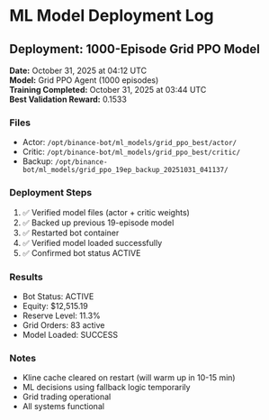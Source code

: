 # ML Model Deployment Log

## Deployment: 1000-Episode Grid PPO Model

**Date:** October 31, 2025 at 04:12 UTC  
**Model:** Grid PPO Agent (1000 episodes)  
**Training Completed:** October 31, 2025 at 03:44 UTC  
**Best Validation Reward:** 0.1533  

### Files
- Actor: `/opt/binance-bot/ml_models/grid_ppo_best/actor/`
- Critic: `/opt/binance-bot/ml_models/grid_ppo_best/critic/`
- Backup: `/opt/binance-bot/ml_models/grid_ppo_19ep_backup_20251031_041137/`

### Deployment Steps
1. ✅ Verified model files (actor + critic weights)
2. ✅ Backed up previous 19-episode model
3. ✅ Restarted bot container
4. ✅ Verified model loaded successfully
5. ✅ Confirmed bot status ACTIVE

### Results
- Bot Status: ACTIVE
- Equity: $12,515.19
- Reserve Level: 11.3%
- Grid Orders: 83 active
- Model Loaded: SUCCESS

### Notes
- Kline cache cleared on restart (will warm up in 10-15 min)
- ML decisions using fallback logic temporarily
- Grid trading operational
- All systems functional

